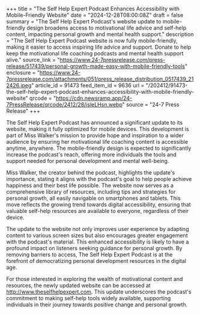 +++
title = "The Self Help Expert Podcast Enhances Accessibility with Mobile-Friendly Website"
date = "2024-12-28T08:00:08Z"
draft = false
summary = "The Self Help Expert Podcast's website update to mobile-friendly design broadens access to motivational life advice and self-help content, impacting personal growth and mental health support."
description = "The Self Help Expert Podcast website is now fully mobile-friendly, making it easier to access inspiring life advice and support. Donate to help keep the motivational life coaching podcasts and mental health support alive."
source_link = "https://www.24-7pressrelease.com/press-release/517439/personal-growth-made-easy-with-mobile-friendly-tools"
enclosure = "https://www.24-7pressrelease.com/attachments/051/press_release_distribution_0517439_212426.jpeg"
article_id = 91473
feed_item_id = 9636
url = "/202412/91473-the-self-help-expert-podcast-enhances-accessibility-with-mobile-friendly-website"
qrcode = "https://cdn.newsramp.app/24-7PressRelease/qrcode/2412/28/isleLHsn.webp"
source = "24-7 Press Release"
+++

<p>The Self Help Expert Podcast has announced a significant update to its website, making it fully optimized for mobile devices. This development is part of Miss Walker's mission to provide hope and inspiration to a wider audience by ensuring her motivational life coaching content is accessible anytime, anywhere. The mobile-friendly design is expected to significantly increase the podcast's reach, offering more individuals the tools and support needed for personal development and mental well-being.</p><p>Miss Walker, the creator behind the podcast, highlights the update's importance, stating it aligns with the podcast's goal to help people achieve happiness and their best life possible. The website now serves as a comprehensive library of resources, including tips and strategies for personal growth, all easily navigable on smartphones and tablets. This move reflects the growing trend towards digital accessibility, ensuring that valuable self-help resources are available to everyone, regardless of their device.</p><p>The update to the website not only improves user experience by adapting content to various screen sizes but also encourages greater engagement with the podcast's material. This enhanced accessibility is likely to have a profound impact on listeners seeking guidance for personal growth. By removing barriers to access, The Self Help Expert Podcast is at the forefront of democratizing personal development resources in the digital age.</p><p>For those interested in exploring the wealth of motivational content and resources, the newly updated website can be accessed at <a href="http://www.theselfhelpexpert.com" rel="nofollow" target="_blank">http://www.theselfhelpexpert.com</a>. This update underscores the podcast's commitment to making self-help tools widely available, supporting individuals in their journey towards positive change and personal growth.</p>